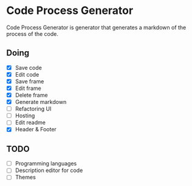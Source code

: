 # Code Process Generator

Code Process Generator is generator that generates a markdown of the process of the code.

## Doing

- [x] Save code
- [x] Edit code
- [x] Save frame
- [x] Edit frame
- [x] Delete frame
- [x] Generate markdown
- [ ] Refactoring UI
- [ ] Hosting
- [ ] Edit readme
- [x] Header & Footer

## TODO

- [ ] Programming languages
- [ ] Description editor for code
- [ ] Themes
